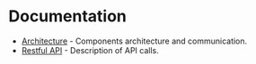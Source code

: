 Documentation
==================

  * [Architecture](Architecture.md) - Components architecture and communication.
  * [Restful API](API.md) - Description of API calls.



